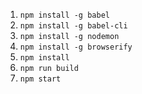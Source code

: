 1. `npm install -g babel`
2. `npm install -g babel-cli`
3. `npm install -g nodemon`
4. `npm install -g browserify`
5. `npm install`
6. `npm run build`
7. `npm start`
